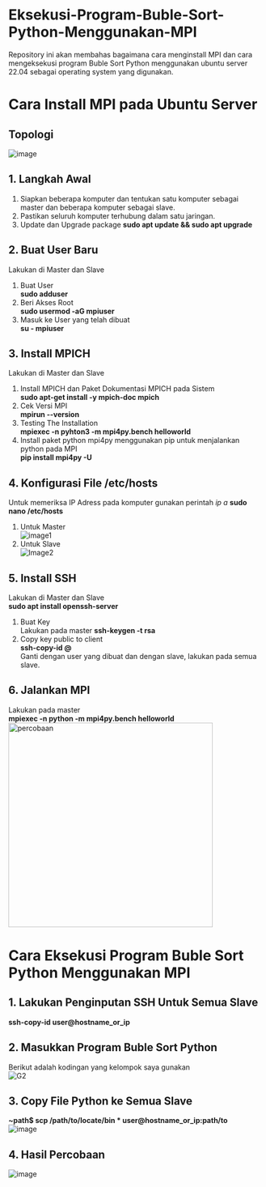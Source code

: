 # Eksekusi-Program-Buble-Sort-Python-Menggunakan-MPI
Repository ini akan membahas bagaimana cara menginstall MPI dan cara mengeksekusi program Buble Sort Python menggunakan ubuntu server 22.04 sebagai operating system yang digunakan.

# Cara Install MPI pada Ubuntu Server
## Topologi
![image](https://github.com/feliana444/Eksekusi-Program-Buble-Sort-Python-Menggunakan-MPI/assets/145323449/f8d0a758-04d8-4092-b9a8-b7510e6e417a)

## 1. Langkah Awal
1. Siapkan beberapa komputer dan tentukan satu komputer sebagai master dan beberapa komputer sebagai slave.
2. Pastikan seluruh komputer terhubung dalam satu jaringan.
3. Update dan Upgrade package **sudo apt update && sudo apt upgrade**

## 2. Buat User Baru
Lakukan di Master dan Slave
1. Buat User <br> **sudo adduser <nama user>**
2. Beri Akses Root <br> **sudo usermod -aG mpiuser**
3. Masuk ke User yang telah dibuat <br> **su - mpiuser**

## 3. Install MPICH
Lakukan di Master dan Slave
1. Install MPICH dan Paket Dokumentasi MPICH pada Sistem <br> **sudo apt-get install -y mpich-doc mpich**
2. Cek Versi MPI <br> **mpirun --version**
3. Testing The Installation <br> **mpiexec -n <jumlah core> pyhton3 -m mpi4py.bench helloworld**
4. Install paket python mpi4py menggunakan pip untuk menjalankan python pada MPI <br> **pip install mpi4py -U**

## 4. Konfigurasi File /etc/hosts
Untuk memeriksa IP Adress pada komputer gunakan perintah *ip a*
**sudo nano /etc/hosts**
1. Untuk Master <br>
   ![image1](https://github.com/feliana444/Eksekusi-Program-Buble-Sort-Python-Menggunakan-MPI/assets/145323449/4eebb045-9e2d-4c10-abc1-8cf37bb57704)
2. Untuk Slave <br>
   ![Image2](https://github.com/feliana444/Eksekusi-Program-Buble-Sort-Python-Menggunakan-MPI/assets/145323449/1b49e18a-57ec-4284-8dac-daf4ef5a97d6)

## 5. Install SSH
Lakukan di Master dan Slave <br>
**sudo apt install openssh-server**
1. Buat Key <br> Lakukan pada master **ssh-keygen -t rsa**
2. Copy key public to client <br> **ssh-copy-id <nama user>@<host>** <br>
   Ganti <nama user> dengan user yang dibuat dan <host> dengan slave, lakukan pada semua slave.

## 6. Jalankan MPI
Lakukan pada master <br> **mpiexec -n <jumlah core> python -m mpi4py.bench helloworld**<br>
<img width="404" alt="percobaan" src="https://github.com/feliana444/Eksekusi-Program-Buble-Sort-Python-Menggunakan-MPI/assets/145323449/8e1d12c1-2d12-4016-afd9-341b1eea56e7">

# Cara Eksekusi Program Buble Sort Python Menggunakan MPI
## 1. Lakukan Penginputan SSH Untuk Semua Slave 
**ssh-copy-id user@hostname_or_ip**

## 2. Masukkan Program Buble Sort Python 
Berikut adalah kodingan yang kelompok saya gunakan <br>
![G2](https://github.com/feliana444/Eksekusi-Program-Buble-Sort-Python-Menggunakan-MPI/assets/145323449/06f0602c-f77c-4e96-a9cc-2bcae83c3c68)

## 3. Copy File Python ke Semua Slave
**~path$ scp /path/to/locate/bin * user@hostname_or_ip:path/to** <br>
![image](https://github.com/feliana444/Eksekusi-Program-Buble-Sort-Python-Menggunakan-MPI/assets/145323449/d6455bd1-4c86-41e2-9116-f5648166b92c)

## 4. Hasil Percobaan
![image](https://github.com/feliana444/Eksekusi-Program-Buble-Sort-Python-Menggunakan-MPI/assets/145323449/72d92ade-9125-4b55-b043-add4c0e6ee1f)

